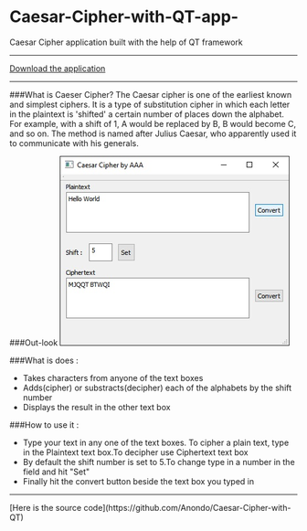# Caesar-Cipher-with-QT-app-
Caesar Cipher application built with the help of QT framework<hr>
[Download the application](https://github.com/Anondo/Caesar-Cipher-with-QT-app-/archive/master.zip)<hr>
###What is Caeser Cipher?
The Caesar cipher is one of the earliest known and simplest ciphers. It is a type of substitution cipher in which each letter in the plaintext is 'shifted' a certain number of places down the alphabet. For example, with a shift of 1, A would be replaced by B, B would become C, and so on. The method is named after Julius Caesar, who apparently used it to communicate with his generals.

###Out-look
![software preview](https://raw.githubusercontent.com/Anondo/Caesar-Cipher-with-QT-app-/master/AAACC.jpg)

###What is does :
- Takes characters from anyone of the text boxes
- Adds(cipher) or substracts(decipher) each of the alphabets by the shift number
- Displays the result in the other text box

###How to use it :
- Type your text in any one of the text boxes. To cipher a plain text, type in the Plaintext text box.To decipher use Ciphertext text box
- By default the shift number is set to 5.To change type in a number in the field and hit "Set"
- Finally hit the convert button beside the text box you typed in
<hr>
[Here is the source code](https://github.com/Anondo/Caesar-Cipher-with-QT)